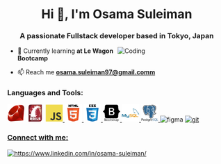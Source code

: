 <h1 align="center">Hi 👋, I'm Osama Suleiman</h1>
<h3 align="center">A passionate Fullstack developer based in Tokyo, Japan</h3>
<img align="right" alt="Coding" width="250" class="rounded" src="https://media3.giphy.com/media/v1.Y2lkPTc5MGI3NjExdG1jdWFhMjI3ajJsam9tMWVjNXdxbDFkZDkwN29odzRyM2NtZmJpMCZlcD12MV9pbnRlcm5hbF9naWZfYnlfaWQmY3Q9cw/nmt0QymZ17cAfJgQvo/giphy.gif">

- 🌱 Currently learning **at Le Wagon Bootcamp**

- 📫 Reach me **osama.suleiman97@gmail.comm**

<h3 align="left">Languages and Tools:</h3>
<p align="left"> <img src="https://raw.githubusercontent.com/devicons/devicon/master/icons/ruby/ruby-original.svg" alt="ruby" width="40" height="40"/> </a> <img src="https://raw.githubusercontent.com/devicons/devicon/master/icons/rails/rails-original-wordmark.svg" alt="rails" width="40" height="40"/> </a> <a href="https://www.ruby-lang.org/en/" target="_blank" rel="noreferrer"> <a href="https://developer.mozilla.org/en-US/docs/Web/JavaScript" target="_blank" rel="noreferrer"> <img src="https://raw.githubusercontent.com/devicons/devicon/master/icons/javascript/javascript-original.svg" alt="javascript" width="40" height="40"/> </a> <a href="https://www.w3.org/html/" target="_blank" rel="noreferrer"> <img src="https://raw.githubusercontent.com/devicons/devicon/master/icons/html5/html5-original-wordmark.svg" alt="html5" width="40" height="40"/> <img src="https://raw.githubusercontent.com/devicons/devicon/master/icons/css3/css3-original-wordmark.svg" alt="css3" width="40" height="40"/> </a> <a href="https://getbootstrap.com" target="_blank" rel="noreferrer"> <img src="https://raw.githubusercontent.com/devicons/devicon/master/icons/bootstrap/bootstrap-plain-wordmark.svg" alt="bootstrap" width="40" height="40"/> </a> <a href="https://www.w3schools.com/css/" target="_blank" rel="noreferrer"> <img src="https://raw.githubusercontent.com/devicons/devicon/master/icons/mysql/mysql-original-wordmark.svg" alt="mysql" width="40" height="40"/> </a> <a href="https://www.postgresql.org" target="_blank" rel="noreferrer"> <img src="https://raw.githubusercontent.com/devicons/devicon/master/icons/postgresql/postgresql-original-wordmark.svg" alt="postgresql" width="40" height="40"/> </a> <a href="https://rubyonrails.org" target="_blank" rel="noreferrer"> <a href="https://www.figma.com/" target="_blank" rel="noreferrer"> </a> <img src="https://www.vectorlogo.zone/logos/figma/figma-icon.svg" alt="figma" width="40" height="40"/> </a> <a href="https://git-scm.com/" target="_blank" rel="noreferrer"> <img src="https://www.vectorlogo.zone/logos/git-scm/git-scm-icon.svg" alt="git" width="40" height="40"/> </a> <a href="https://www.mysql.com/" target="_blank" rel="noreferrer"> </p>

<h3 align="left">Connect with me:</h3>
<p align="left">
<a href="https://www.linkedin.com/in/osama-suleiman/" target="_blank"><img align="center" src="https://raw.githubusercontent.com/rahuldkjain/github-profile-readme-generator/master/src/images/icons/Social/linked-in-alt.svg" alt="https://www.linkedin.com/in/osama-suleiman/" height="30" width="40" /></a>
</p>
